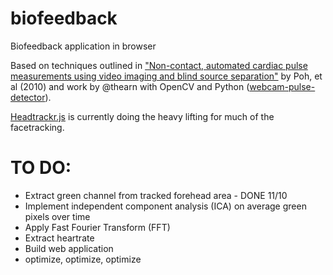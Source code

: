 biofeedback
===========

Biofeedback application in browser

Based on techniques outlined in ["Non-contact, automated cardiac pulse measurements using video imaging and blind source separation"](http://www.opticsinfobase.org/oe/abstract.cfm?uri=oe-18-10-10762) by Poh, et al (2010) and work by @thearn with OpenCV and Python ([webcam-pulse-detector](https://github.com/thearn/webcam-pulse-detector)).

[Headtrackr.js](https://github.com/auduno/headtrackr/) is currently doing the heavy lifting for much of the facetracking.

TO DO:
===========
*  Extract green channel from tracked forehead area - DONE 11/10
*  Implement independent component analysis (ICA) on average green pixels over time
*  Apply Fast Fourier Transform (FFT)
*  Extract heartrate
*  Build web application
*  optimize, optimize, optimize
